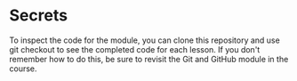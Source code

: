 # Secrets
To inspect the code for the module, you can clone this repository and use git checkout to see the completed code for each lesson. If you don't remember how to do this, be sure to revisit the Git and GitHub module in the course.
